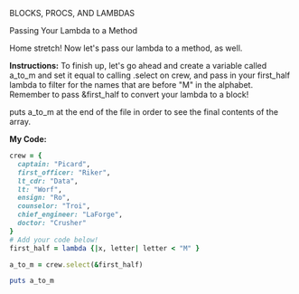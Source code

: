 BLOCKS, PROCS, AND LAMBDAS

Passing Your Lambda to a Method

Home stretch! Now let's pass our lambda to a method, as well.

**Instructions:**
To finish up, let's go ahead and create a variable called a_to_m and set it equal to calling .select on crew, and pass in your first_half lambda to filter for the names that are before "M" in the alphabet. Remember to pass &first_half to convert your lambda to a block!

puts a_to_m at the end of the file in order to see the final contents of the array.

**My Code:**
```ruby
crew = {
  captain: "Picard",
  first_officer: "Riker",
  lt_cdr: "Data",
  lt: "Worf",
  ensign: "Ro",
  counselor: "Troi",
  chief_engineer: "LaForge",
  doctor: "Crusher"
}
# Add your code below!
first_half = lambda {|x, letter| letter < "M" }

a_to_m = crew.select(&first_half)

puts a_to_m
```

